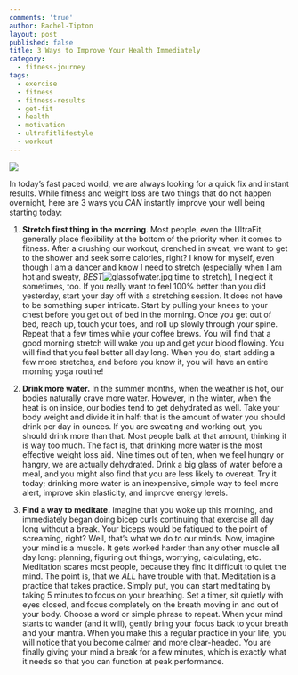 ```yaml
---
comments: 'true'
author: Rachel-Tipton
layout: post
published: false
title: 3 Ways to Improve Your Health Immediately
category:
  - fitness-journey
tags:
  - exercise
  - fitness
  - fitness-results
  - get-fit
  - health
  - motivation
  - ultrafitlifestyle
  - workout
---
```


<div class="featured">
<a href="{{page.url}}">
<img src="{{site.baseurl}}/images/glassofwater.jpg"/>
</a>
</div>

In today’s fast paced world, we are always looking for a quick fix and instant results. While fitness and weight loss are two things that do not happen overnight, here are 3 ways you _CAN_ instantly improve your well being starting today:

1)	 **Stretch first thing in the morning**. Most people, even the UltraFit, generally place flexibility at the bottom of the priority when it comes to fitness. After a crushing our workout, drenched in sweat, we want to get to the shower and seek some calories, right? I know for myself, even though I am a dancer and know I need to stretch (especially when I am hot and sweaty, _BEST_![glassofwater.jpg]({{site.baseurl}}/glassofwater.jpg)
 time to stretch), I neglect it sometimes, too. If you really want to feel 100% better than you did yesterday, start your day off with a stretching session. It does not have to be something super intricate. Start by pulling your knees to your chest before you get out of bed in the morning. Once you get out of bed, reach up, touch your toes, and roll up slowly through your spine. Repeat that a few times while your coffee brews. You will find that a good morning stretch will wake you up and get your blood flowing. You will find that you feel better all day long. When you do, start adding a few more stretches, and before you know it, you will have an entire morning yoga routine!

2)	 **Drink more water.** In the summer months, when the weather is hot, our bodies naturally crave more water. However, in the winter, when the heat is on inside, our bodies tend to get dehydrated as well. Take your body weight and divide it in half: that is the amount of water you should drink per day in ounces. If you are sweating and working out, you should drink more than that. Most people balk at that amount, thinking it is way too much. The fact is, that drinking more water is the most effective weight loss aid. Nine times out of ten, when we feel hungry or hangry, we are actually dehydrated. Drink a big glass of water before a meal, and you might also find that you are less likely to overeat. Try it today; drinking more water is an inexpensive, simple way to feel more alert, improve skin elasticity, and improve energy levels.


3)	 **Find a way to meditate.** Imagine that you woke up this morning, and immediately began doing bicep curls continuing that exercise all day long without a break. Your biceps would be fatigued to the point of screaming, right? Well, that’s what we do to our minds. Now, imagine your mind is a muscle. It gets worked harder than any other muscle all day long: planning, figuring out things, worrying, calculating, etc. Meditation scares most people, because they find it difficult to quiet the mind. The point is, that we _ALL_ have trouble with that. Meditation is a practice that takes practice. Simply put, you can start meditating by taking 5 minutes to focus on your breathing. Set a timer, sit quietly with eyes closed, and focus completely on the breath moving in and out of your body. Choose a word or simple phrase to repeat. When your mind starts to wander (and it will), gently bring your focus back to your breath and your mantra. When you make this a regular practice in your life, you will notice that you become calmer and more clear-headed. You are finally giving your mind a break for a few minutes, which is exactly what it needs so that you can function at peak performance.

